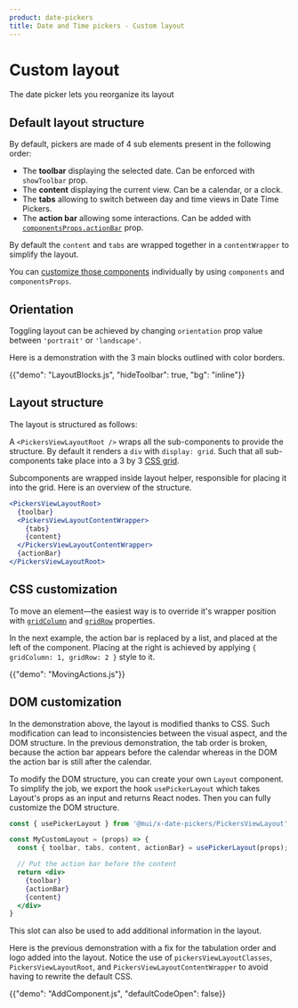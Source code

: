 ```yaml
---
product: date-pickers
title: Date and Time pickers - Custom layout
---
```


# Custom layout

<p class="description">The date picker lets you reorganize its layout</p>

## Default layout structure

By default, pickers are made of 4 sub elements present in the following order:

- The **toolbar** displaying the selected date. Can be enforced with `showToolbar` prop.
- The **content** displaying the current view. Can be a calendar, or a clock.
- The **tabs** allowing to switch between day and time views in Date Time Pickers.
- The **action bar** allowing some interactions. Can be added with [`componentsProps.actionBar`](/x/react-date-pickers/custom-components/#action-bar) prop.

By default the `content` and `tabs` are wrapped together in a `contentWrapper` to simplify the layout.

You can [customize those components](/x/react-date-pickers/custom-components/) individually by using `components` and `componentsProps`.

## Orientation

Toggling layout can be achieved by changing `orientation` prop value between `'portrait'` or `'landscape'`.

Here is a demonstration with the 3 main blocks outlined with color borders.

{{"demo": "LayoutBlocks.js", "hideToolbar": true, "bg": "inline"}}

## Layout structure

The layout is structured as follows:

A `<PickersViewLayoutRoot />` wraps all the sub-components to provide the structure.
By default it renders a `div` with `display: grid`.
Such that all sub-components take place into a 3 by 3 [CSS grid](https://developer.mozilla.org/fr/docs/Web/CSS/CSS_Grid_Layout).

Subcomponents are wrapped inside layout helper, responsible for placing it into the grid.
Here is an overview of the structure.

```jsx
<PickersViewLayoutRoot>
  {toolbar}
  <PickersViewLayoutContentWrapper>
    {tabs}
    {content}
  </PickersViewLayoutContentWrapper>
  {actionBar}
</PickersViewLayoutRoot>
```

## CSS customization

To move an element—the easiest way is to override it's wrapper position with [`gridColumn`](https://developer.mozilla.org/en-US/docs/Web/CSS/grid-column) and [`gridRow`](https://developer.mozilla.org/en-US/docs/Web/CSS/grid-row) properties.

In the next example, the action bar is replaced by a list, and placed at the left of the component.
Placing at the right is achieved by applying `{ gridColumn: 1, gridRow: 2 }` style to it.

{{"demo": "MovingActions.js"}}

## DOM customization

In the demonstration above, the layout is modified thanks to CSS.
Such modification can lead to inconsistencies between the visual aspect, and the DOM structure.
In the previous demonstration, the tab order is broken, because the action bar appears before the calendar whereas in the DOM the action bar is still after the calendar.

To modify the DOM structure, you can create your own `Layout` component.
To simplify the job, we export the hook `usePickerLayout` which takes Layout's props as an input and returns React nodes.
Then you can fully customize the DOM structure.

```jsx
const { usePickerLayout } from '@mui/x-date-pickers/PickersViewLayout';

const MyCustomLayout = (props) => {
  const { toolbar, tabs, content, actionBar} = usePickerLayout(props);

  // Put the action bar before the content
  return <div>
    {toolbar}
    {actionBar}
    {content}
  </div>
}
```

This slot can also be used to add additional information in the layout.

Here is the previous demonstration with a fix for the tabulation order and logo added into the layout.
Notice the use of `pickersViewLayoutClasses`, `PickersViewLayoutRoot`, and `PickersViewLayoutContentWrapper` to avoid having to rewrite the default CSS.

{{"demo": "AddComponent.js", "defaultCodeOpen": false}}
